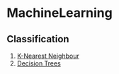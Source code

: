 # MachineLearning

## Classification

1. [K-Nearest Neighbour](https://github.com/jeznacki/MachineLearning/blob/main/ML0101EN-Clas-K-Nearest-neighbors-CustCat-py-v1.ipynb)
2. [Decision Trees](https://github.com/jeznacki/MachineLearning/blob/main/ML0101EN-Clas-Decision-Trees-drug-py-v1%20(1).ipynb)
